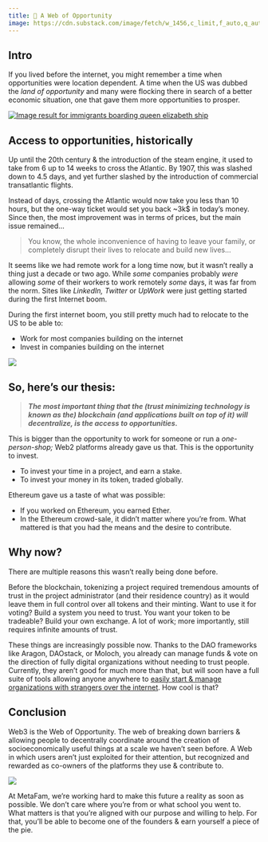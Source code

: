 ```yaml
---
title: 🤑 A Web of Opportunity
image: https://cdn.substack.com/image/fetch/w_1456,c_limit,f_auto,q_auto:good/https%3A%2F%2Fbucketeer-e05bbc84-baa3-437e-9518-adb32be77984.s3.amazonaws.com%2Fpublic%2Fimages%2Ffac4588b-355f-4c4a-a19a-ec4ea65ee7d1_1421x800.jpeg
---
```


## Intro

If you lived before the internet, you might remember a time when opportunities were location dependent. A time when the US was dubbed the _land of opportunity_ and many were flocking there in search of a better economic situation, one that gave them more opportunities to prosper.

[![Image result for immigrants boarding queen elizabeth ship](https://cdn.substack.com/image/fetch/w_1456,c_limit,f_auto,q_auto:good/https%3A%2F%2Fbucketeer-e05bbc84-baa3-437e-9518-adb32be77984.s3.amazonaws.com%2Fpublic%2Fimages%2Ffac4588b-355f-4c4a-a19a-ec4ea65ee7d1_1421x800.jpeg)](https://cdn.substack.com/image/fetch/c_limit,f_auto,q_auto:good/https%3A%2F%2Fbucketeer-e05bbc84-baa3-437e-9518-adb32be77984.s3.amazonaws.com%2Fpublic%2Fimages%2Ffac4588b-355f-4c4a-a19a-ec4ea65ee7d1_1421x800.jpeg)

## **Access to opportunities, historically**

Up until the 20th century & the introduction of the steam engine, it used to take from 6 up to 14 weeks to cross the Atlantic. By 1907, this was slashed down to 4.5 days, and yet further slashed by the introduction of commercial transatlantic flights.

Instead of days, crossing the Atlantic would now take you less than 10 hours, but the one-way ticket would set you back ~3k$ in today’s money. Since then, the most improvement was in terms of prices, but the main issue remained…

> You know, the whole inconvenience of having to leave your family, or completely disrupt their lives to relocate and build new lives...

It seems like we had remote work for a long time now, but it wasn’t really a thing just a decade or two ago. While _some_ companies probably _were_ allowing _some_ of their workers to work remotely _some_ days, it was far from the norm. Sites like _LinkedIn, Twitter_ or _UpWork_ were just getting started during the first Internet boom.

During the first internet boom, you still pretty much had to relocate to the US to be able to:

-   Work for most companies building on the internet
-   Invest in companies building on the internet


[![](https://cdn.substack.com/image/fetch/w_1456,c_limit,f_auto,q_auto:good/https%3A%2F%2Fbucketeer-e05bbc84-baa3-437e-9518-adb32be77984.s3.amazonaws.com%2Fpublic%2Fimages%2F9cfe648b-c5b4-468f-8ec3-579373a9c3f9_488x286.png)](https://cdn.substack.com/image/fetch/c_limit,f_auto,q_auto:good/https%3A%2F%2Fbucketeer-e05bbc84-baa3-437e-9518-adb32be77984.s3.amazonaws.com%2Fpublic%2Fimages%2F9cfe648b-c5b4-468f-8ec3-579373a9c3f9_488x286.png)

## So, here’s our thesis:

> _**The most important thing that the (trust minimizing technology is known as the) blockchain (and applications built on top of it) will decentralize, is the access to opportunities.**_

This is bigger than the opportunity to work for someone or run a _one-person-shop;_ Web2 platforms already gave us that. This is the opportunity to invest.

-   To invest your time in a project, and earn a stake.
-   To invest your money in its token, traded globally.


Ethereum gave us a taste of what was possible:

-   If you worked on Ethereum, you earned Ether.
-   In the Ethereum crowd-sale, it didn’t matter where you’re from. What mattered is that you had the means and the desire to contribute.


## Why now?

There are multiple reasons this wasn’t really being done before.

Before the blockchain, tokenizing a project required tremendous amounts of trust in the project administrator (and their residence country) as it would leave them in full control over all tokens and their minting. Want to use it for voting? Build a system you need to trust. You want your token to be tradeable? Build your own exchange. A lot of work; more importantly, still requires infinite amounts of trust.

These things are increasingly possible now. Thanks to the DAO frameworks like Aragon, DAOstack, or Moloch, you already can manage funds & vote on the direction of fully digital organizations without needing to trust people. Currently, they aren’t good for much more than that, but will soon have a full suite of tools allowing anyone anywhere to [easily start & manage organizations with strangers over the internet](https://metagame.substack.com/p/the-way-of-web3-founding-freelancers). How cool is that?

## Conclusion

Web3 is the Web of Opportunity. The web of breaking down barriers & allowing people to decentrally coordinate around the creation of socioeconomically useful things at a scale we haven’t seen before. A Web in which users aren’t just exploited for their attention, but recognized and rewarded as co-owners of the platforms they use & contribute to.

[![](https://cdn.substack.com/image/fetch/w_1456,c_limit,f_auto,q_auto:good/https%3A%2F%2Fbucketeer-e05bbc84-baa3-437e-9518-adb32be77984.s3.amazonaws.com%2Fpublic%2Fimages%2F7efc084d-caac-4968-98d7-3068ce19449b_402x375.png)](https://cdn.substack.com/image/fetch/c_limit,f_auto,q_auto:good/https%3A%2F%2Fbucketeer-e05bbc84-baa3-437e-9518-adb32be77984.s3.amazonaws.com%2Fpublic%2Fimages%2F7efc084d-caac-4968-98d7-3068ce19449b_402x375.png)

At MetaFam, we’re working hard to make this future a reality as soon as possible. We don’t care where you’re from or what school you went to. What matters is that you’re aligned with our purpose and willing to help. For that, you’ll be able to become one of the founders & earn yourself a piece of the pie.
